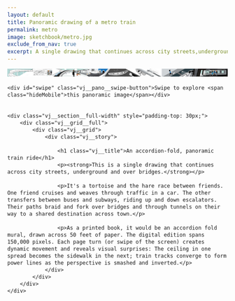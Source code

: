 ```yaml
---
layout: default
title: Panoramic drawing of a metro train
permalink: metro
image: sketchbook/metro.jpg
exclude_from_nav: true
excerpt: A single drawing that continues across city streets,underground and over bridges.
---
```


<style type="text/css">

	.vj__project .vj__pano {
		box-shadow: inset 0 0 5px #333;
		height: 300px;
		margin-top: 62px; 
		overflow-x: auto;
		overflow-y: hidden;
		position: relative;
		width: 100%;
	}
	.vj__project img.vj__pano__image {
		height: 300px;
		margin: 0;
		padding: 0;
		width: auto;
	}
	.vj__pano__swipe-button {
		background: rgba(210,10,10,0.9) url(/img/fpo__icon-tap.png) no-repeat center left / 40px 40px;
		border-radius: 0 20px 20px 0;
		color: #FFF;
		cursor: pointer;
		display: inline-block;
		height: 20px;
		padding: 5px 15px 25px 48px;
		position: absolute;
			top: 350px;
		width: auto;
		z-index: 9998;
	}
</style>

<script type="text/javascript">

		/*
		function scrollPano(){
			var imageWidthTest = $("#illustration img").width();

			var percent = 0.31
			var scrollPercentage = imageWidthTest * percent;

			$('#illustration').animate({scrollLeft: scrollPercentage}, 1000);
		}
		*/
		var scrollStart = 0.31

		function scrollPano(scrollPercentageNumber){
			var imageWidthTest = $("#illustration img").width();

			var percent = scrollPercentageNumber;
			var scrollPercentage = imageWidthTest * percent;

			$('#illustration').animate({scrollLeft: scrollPercentage}, 1500);
		}

		$(window).on('load', function() {
			scrollPano(scrollStart);

			$('#swipe').click(function(){
				var randomPercent = Math.random();
				scrollPano(randomPercent);
			})

		});

</script>

<article class="post">
	<div id="illustration" class="vj__pano">
		<img class="vj__pano__image" src="/img/panoramic-metro.jpg" alt="A panoramic illustration of a metro train twisting across a city. By Brian Williamson." style="">
	</div>

	<div id="swipe" class="vj__pano__swipe-button">Swipe to explore <span class="hideMobile">this panoramic image</span></div>


	<div class="vj__section__full-width" style="padding-top: 30px;">
		<div class="vj__grid__full">
			<div class="vj__grid">
				<div class="vj__story">
					
					<h1 class="vj__title">An accordion-fold, panoramic train ride</h1>
					<p><strong>This is a single drawing that continues across city streets, underground and over bridges.</strong></p>

					<p>It's a tortoise and the hare race between friends. One friend cruises and weaves through traffic in a car. The other transfers between buses and subways, riding up and down escalators. Their paths braid and fork over bridges and through tunnels on their way to a shared destination across town.</p>

					<p>As a printed book, it would be an accordion fold mural, drawn across 50 feet of paper. The digital edition spans 150,000 pixels. Each page turn (or swipe of the screen) creates dynamic movement and reveals visual surprises: The ceiling in one spread becomes the sidewalk in the next; train tracks converge to form power lines as the perspective is smashed and inverted.</p>
				</div>
			</div>
		</div>
	</div>
</article>
